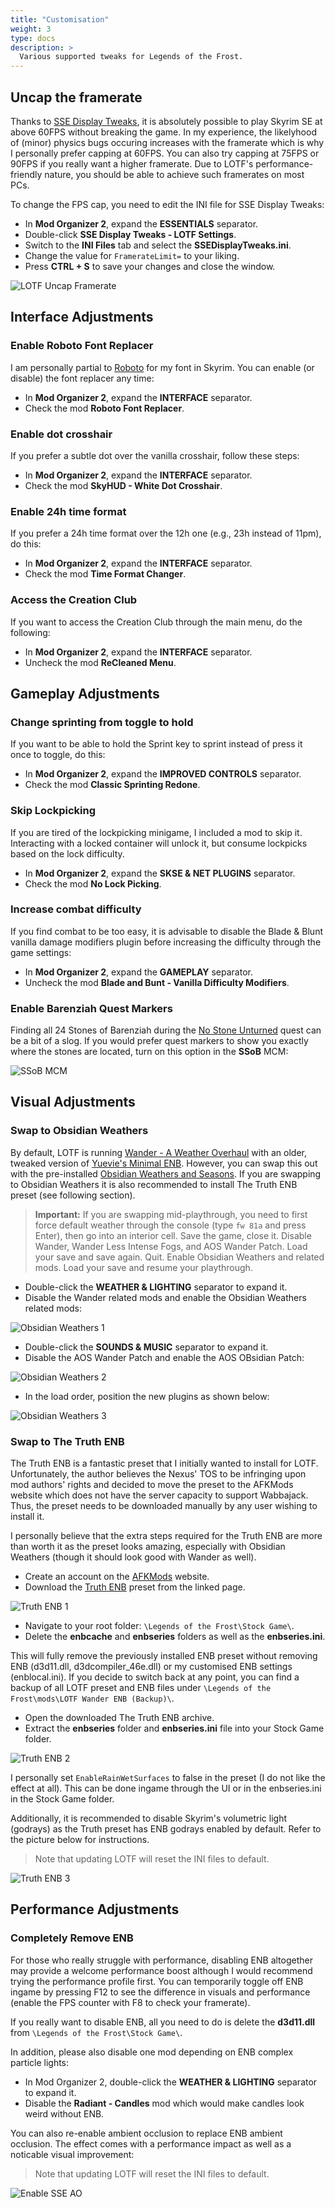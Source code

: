 ```yaml
---
title: "Customisation"
weight: 3
type: docs
description: >
  Various supported tweaks for Legends of the Frost.
---
```


## Uncap the framerate

Thanks to [SSE Display Tweaks](https://www.nexusmods.com/skyrimspecialedition/mods/34705), it is absolutely possible to play Skyrim SE at above 60FPS without breaking the game. In my experience, the likelyhood of (minor) physics bugs occuring increases with the framerate which is why I personally prefer capping at 60FPS. You can also try capping at 75FPS or 90FPS if you really want a higher framerate. Due to LOTF's performance-friendly nature, you should be able to achieve such framerates on most PCs.

To change the FPS cap, you need to edit the INI file for SSE Display Tweaks:

- In **Mod Organizer 2**, expand the **ESSENTIALS** separator.
- Double-click **SSE Display Tweaks - LOTF Settings**.
- Switch to the **INI Files** tab and select the **SSEDisplayTweaks.ini**.
- Change the value for `FramerateLimit=` to your liking.
- Press **CTRL + S** to save your changes and close the window.

![LOTF Uncap Framerate](/Pictures/lotf/customisation/lotf-uncap-framerate.png)

## Interface Adjustments

### Enable Roboto Font Replacer

I am personally partial to [Roboto](https://www.nexusmods.com/skyrimspecialedition/mods/1779) for my font in Skyrim. You can enable (or disable) the font replacer any time:

- In **Mod Organizer 2**, expand the **INTERFACE** separator.
- Check the mod **Roboto Font Replacer**.

### Enable dot crosshair

If you prefer a subtle dot over the vanilla crosshair, follow these steps:

- In **Mod Organizer 2**, expand the **INTERFACE** separator.
- Check the mod **SkyHUD - White Dot Crosshair**.

### Enable 24h time format

If you prefer a 24h time format over the 12h one (e.g., 23h instead of 11pm), do this:

- In **Mod Organizer 2**, expand the **INTERFACE** separator.
- Check the mod **Time Format Changer**.

### Access the Creation Club

If you want to access the Creation Club through the main menu, do the following:

- In **Mod Organizer 2**, expand the **INTERFACE** separator.
- Uncheck the mod **ReCleaned Menu**.

## Gameplay Adjustments

### Change sprinting from toggle to hold

If you want to be able to hold the Sprint key to sprint instead of press it once to toggle, do this:

- In **Mod Organizer 2**, expand the **IMPROVED CONTROLS** separator.
- Check the mod **Classic Sprinting Redone**.

### Skip Lockpicking

If you are tired of the lockpicking minigame, I included a mod to skip it. Interacting with a locked container will unlock it, but consume lockpicks based on the lock difficulty.

- In **Mod Organizer 2**, expand the **SKSE & NET PLUGINS** separator.
- Check the mod **No Lock Picking**.

### Increase combat difficulty

If you find combat to be too easy, it is advisable to disable the Blade & Blunt vanilla damage modifiers plugin before increasing the difficulty through the game settings:

- In **Mod Organizer 2**, expand the **GAMEPLAY** separator.
- Uncheck the mod **Blade and Bunt - Vanilla Difficulty Modifiers**.

### Enable Barenziah Quest Markers

Finding all 24 Stones of Barenziah during the [No Stone Unturned](https://en.uesp.net/wiki/Skyrim:No_Stone_Unturned) quest can be a bit of a slog. If you would prefer quest markers to show you exactly where the stones are located, turn on this option in the **SSoB** MCM:

![SSoB MCM](/Pictures/lotf/lotf-ssob-mcm.jpg)

## Visual Adjustments

### Swap to Obsidian Weathers

By default, LOTF is running [Wander - A Weather Overhaul](https://www.nexusmods.com/skyrimspecialedition/mods/24439) with an older, tweaked version of [Yuevie's Minimal ENB](https://www.nexusmods.com/skyrimspecialedition/mods/37098). However, you can swap this out with the pre-installed [Obsidian Weathers and Seasons](https://www.nexusmods.com/skyrimspecialedition/mods/12125). If you are swapping to Obsidian Weathers it is also recommended to install The Truth ENB preset (see following section).

> **Important:** If you are swapping mid-playthrough, you need to first force default weather through the console (type `fw 81a` and press Enter), then go into an interior cell. Save the game, close it. Disable Wander, Wander Less Intense Fogs, and AOS Wander Patch. Load your save and save again. Quit. Enable Obsidian Weathers and related mods. Load your save and resume your playthrough.

- Double-click the **WEATHER & LIGHTING** separator to expand it.
- Disable the Wander related mods and enable the Obsidian Weathers related mods:

![Obsidian Weathers 1](/Pictures/lotf/customisation/obsidian-weathers-1.png)

- Double-click the **SOUNDS & MUSIC** separator to expand it.
- Disable the AOS Wander Patch and enable the AOS OBsidian Patch:

![Obsidian Weathers 2](/Pictures/lotf/customisation/obsidian-weathers-2.png)

- In the load order, position the new plugins as shown below:

![Obsidian Weathers 3](/Pictures/lotf/customisation/obsidian-weathers-3.png)

### Swap to The Truth ENB

The Truth ENB is a fantastic preset that I initially wanted to install for LOTF. Unfortunately, the author believes the Nexus' TOS to be infringing upon mod authors' rights and decided to move the preset to the AFKMods website which does not have the server capacity to support Wabbajack. Thus, the preset needs to be downloaded manually by any user wishing to install it.

I personally believe that the extra steps required for the Truth ENB are more than worth it as the preset looks amazing, especially with Obsidian Weathers (though it should look good with Wander as well).

- Create an account on the [AFKMods](https://www.afkmods.com/) website.
- Download the [Truth ENB](https://www.afkmods.com/index.php?/files/file/2241-the-truth-enb/) preset from the linked page.

![Truth ENB 1](/Pictures/lotf/customisation/truth-enb-1.png)

- Navigate to your root folder: `\Legends of the Frost\Stock Game\`.
- Delete the **enbcache** and **enbseries** folders as well as the **enbseries.ini**.

This will fully remove the previously installed ENB preset without removing ENB (d3d11.dll, d3dcompiler_46e.dll) or my customised ENB settings (enblocal.ini). If you decide to switch back at any point, you can find a backup of all LOTF preset and ENB files under `\Legends of the Frost\mods\LOTF Wander ENB (Backup)\`.

- Open the downloaded The Truth ENB archive.
- Extract the **enbseries** folder and **enbseries.ini** file into your Stock Game folder.

![Truth ENB 2](/Pictures/lotf/customisation/truth-enb-2.png)

I personally set `EnableRainWetSurfaces` to false in the preset (I do not like the effect at all). This can be done ingame through the UI or in the enbseries.ini in the Stock Game folder.

Additionally, it is recommended to disable Skyrim's volumetric light (godrays) as the Truth preset has ENB godrays enabled by default. Refer to the picture below for instructions.

> Note that updating LOTF will reset the INI files to default.

![Truth ENB 3](/Pictures/lotf/customisation/truth-enb-3.png)

## Performance Adjustments

### Completely Remove ENB

For those who really struggle with performance, disabling ENB altogether may provide a welcome performance boost although I would recommend trying the performance profile first. You can temporarily toggle off ENB ingame by pressing F12 to see the difference in visuals and performance (enable the FPS counter with F8 to check your framerate).

If you really want to disable ENB, all you need to do is delete the **d3d11.dll** from `\Legends of the Frost\Stock Game\`.

In addition, please also disable one mod depending on ENB complex particle lights:

- In Mod Organizer 2, double-click the **WEATHER & LIGHTING** separator to expand it.
- Disable the **Radiant - Candles** mod which would make candles look weird without ENB.

You can also re-enable ambient occlusion to replace ENB ambient occlusion. The effect comes with a performance impact as well as a noticable visual improvement:

> Note that updating LOTF will reset the INI files to default.

![Enable SSE AO](/Pictures/lotf/customisation/enable-sse-ao.png)